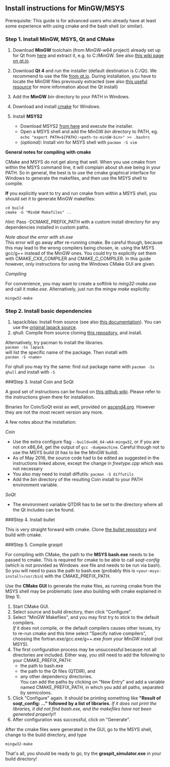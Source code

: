 ## Install instructions for MinGW/MSYS

Prerequisite: This guide is for advanced users who already have at least some experience with using cmake and the bash shell (or similar).

### Step 1. Install MinGW, MSYS, Qt and CMake

1. Download **MinGW** toolchain (from MinGW-w64 project) already set up for Qt from [here](http://sourceforge.net/projects/mingw-w64/files/Toolchains%20targetting%20Win32/Personal%20Builds/mingw-builds/4.8.2/threads-posix/dwarf/i686-4.8.2-release-posix-dwarf-rt_v3-rev3.7z/download) and extract it, e.g. to C:/MinGW. See also [this wiki page on qt.io](https://wiki.qt.io/MinGW).

2. Download **Qt 4** and run the installer (default destination is C:/Qt). We recommend to use the file [from qt.io](https://download.qt.io/archive/qt/4.8/4.8.6/).
  During installation, you have to locate the MinGW files previously extracted (see also [this useful resource](https://github.com/iat-cener/tonatiuh/wiki/Installing%20Qt%20For%20Windows) for more information about the Qt install)

3. Add the **MinGW** *bin* directory to your PATH in Windows.

4. Download and install [cmake](https://cmake.org/download/) for Windows.

5. Install **MSYS2**
    - Download MSYS2 [from here](https://msys2.github.io/) and execute the installer.
    - Open a MSYS shell and add the MinGW *bin* directory to PATH, eg. ``echo "export PATH=${PATH}:<path-to-minGW-bin>" >> .bashrc``
    - *(optional)*: Install vim for MSYS shell with ``pacman -S vim``

**General notes for compiling with cmake**

CMake and MSYS do not get along that well. When you use cmake from within
the MSYS command line, it will complain about sh.exe being in your PATH.
So in general, the best is to use the cmake graphical interface for Windows
to generate the makefiles, and then use the MSYS shell to compile.


**If** you explicitly want to try and run cmake from within a MSYS shell, you should set it to generate MinGW makefiles:    
```
cd build
cmake -G "MinGW Makefiles" ..
```

*Hint:* Pass -DCMAKE_PREFIX_PATH with a custom install directory for any dependencies installed in custom paths.
      
*Note about the error with sh.exe*    
This error will go away after re-running cmake.
Be careful though, because this may lead to the wrong compilers being chosen, ie. using the MSYS
gcc/g++ instead of the MinGW ones. You could try to explicitly set them with CMAKE_CXX_COMPILER and CMAKE_C_COMPILER.
In this guide however, only instructions for using the Windows CMake GUI are given.

*Compiling*        

For convenience, you may want to create a softlink to *ming32-make.exe* and call it *make.exe*. Alternatively, just run the mingw *make* explicitly:

``mingw32-make``
    

### Step 2. Install basic dependencies

1. lapack/blas: Install from source (see also [this documentation](http://icl.cs.utk.edu/lapack-for-windows/lapack/)).
    You can use the [original lapack source](http://netlib.org/lapack/lapack.tgz).
2. qhull: Compile from source cloning [this repository](https://github.com/qhull/qhull), and install.

Alternatively, try pacman to install the libraries.     
``pacman -Ss lapack``       
will list the specific name of the package.
Then install with   
``pacman -S <name>``

For qhull you may try the same: find out package name with ``pacman -Ss qhull`` and install with ``-S``

###Step 3. Install Coin and SoQt

A good set of instructions can be found on [this github wiki](https://github.com/iat-cener/tonatiuh/wiki/Installing-SoQt-For-Windows).
Please refer to the instructions given there for installation.

Binaries for Coin/SoQt exist as well, provided on [ascend4.org](http://ascend4.org/Building_Coin3d_and_SoQt_on_MinGW).
However they are not the most recent version any more.

A few notes about the installation:

*Coin*    
-  Use the extra configure flag  ``--build=x86_64-w64-mingw32``, or if you are not on x86_64, get the output of ``gcc -dumpmachine``.
   Careful though not to use the MSYS build (it has to be the MinGW build).
- As of May 2016, the source code had to be edited as suggested in the instructions linked above, except the change in *freetype.cpp* which was not necessary
- You also may need to install diffutils: ``pacman -S diffutils``
- Add the *bin* directory of the resulting Coin install to your PATH environment variable.

*SoQt*    
- The environment variable QTDIR has to be set to the directory where all the Qt includes can be found.

###Step 4. Install bullet

This is very straight forward with cmake. Clone [the bullet repository](https://github.com/bulletphysics/bullet3) and build with cmake.

###Step 5. Compile graspit

For compiling with CMake, the path to the **MSYS bash.exe** needs to be passed to cmake.
This is required for cmake to be able to call *soqt-config* (which is not provided as Windows .exe file and needs to be run via bash).     
So you will need to pass the path to bash.exe (probably this is ``<your-msys-install>/usr/bin``) with the CMAKE_PREFIX_PATH.

Use the **CMake GUI** to generate the make files, as running cmake from the MSYS shell may be problematic (see also building with cmake explained in Step 1).

1. Start CMake GUI.
2. Select source and build directory, then click "Configure".
3. Select "MinGW Makefiles", and you may first try to stick to the default compilers.   
    *If* it does not compile, or the default compilers causes other issues, try to re-run cmake and this time select "Specify native compilers",
    choosing the fortran.exe/gcc.exe/g++.exe *from your MinGW install* (not MSYS).
4. The first configuration process may be unsuccessful because not all directories are included.
    Either way, you still need to add the following to your CMAKE_PREFIX_PATH:
    - the path to bash.exe
    - the path to the Qt files (QTDIR), and
    - any other dependency directories.      
    You can add the paths by clicking on "New Entry" and add a variable named CMAKE_PREFIX_PATH, in which you add all paths, separated by semicolons.
5. Click "Configure" again. It should be printing something like **"Result of soqt_config: ..." followed by a list of libraries**.
    *If it does not print the libraries, it did not find bash.exe, and the makefiles have not been generated properly!!*
6. After configuration was successful, click on "Generate".

After the cmake files were generated in the GUI,
go to the MSYS shell, change to the build directory, and type

``mingw32-make``

That's all, you should be ready to go, try the **graspit_simulator.exe** in your build directory!
